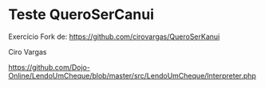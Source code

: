 Teste QueroSerCanui
=============

Exercício Fork de: https://github.com/cirovargas/QueroSerKanui

Ciro Vargas

https://github.com/Dojo-Online/LendoUmCheque/blob/master/src/LendoUmCheque/Interpreter.php

